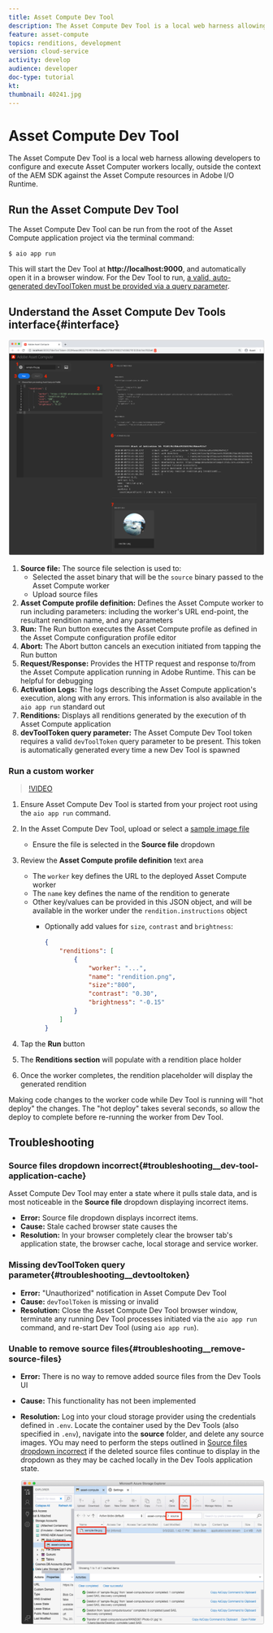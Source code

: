 ```yaml
---
title: Asset Compute Dev Tool
description: The Asset Compute Dev Tool is a local web harness allowing developers to configure and execute Asset Computer workers locally, outside the context of the AEM SDK against the Asset Compute resources in Adobe I/O Runtime.
feature: asset-compute
topics: renditions, development
version: cloud-service
activity: develop
audience: developer
doc-type: tutorial
kt: 
thumbnail: 40241.jpg
---
```


# Asset Compute Dev Tool

The Asset Compute Dev Tool is a local web harness allowing developers to configure and execute Asset Computer workers locally, outside the context of the AEM SDK against the Asset Compute resources in Adobe I/O Runtime.

## Run the Asset Compute Dev Tool

The Asset Compute Dev Tool can be run from the root of the Asset Compute application project via the terminal command:

```
$ aio app run
```

This will start the Dev Tool at __http://localhost:9000__, and automatically open it in a browser window. For the Dev Tool to run, [a valid, auto-generated devToolToken must be provided via a query parameter](#troubleshooting__devtooltoken).

## Understand the Asset Compute Dev Tools interface{#interface}

![Asset Compute Dev Tool](./assets/dev-tool/asset-compute-dev-tool.png)

1. __Source file:__ The source file selection is used to:
    +  Selected the asset binary that will be the `source` binary passed to the Asset Compute worker
    +  Upload source files
1. __Asset Compute profile definition:__ Defines the Asset Compute worker to run including parameters: including the worker's URL end-point, the resultant rendition name, and any parameters
1. __Run:__ The Run button executes the Asset Compute profile as defined in the Asset Compute configuration profile editor
1. __Abort:__ The Abort button cancels an execution initiated from tapping the Run button
1. __Request/Response:__ Provides the HTTP request and response to/from the Asset Compute application running in Adobe Runtime. This can be helpful for debugging
1. __Activation Logs:__ The logs describing the Asset Compute application's execution, along with any errors. This information is also available in the `aio app run` standard out
1. __Renditions:__ Displays all renditions generated by the execution of th Asset Compute application
1. __devToolToken query parameter:__ The Asset Compute Dev Tool token requires a valid `devToolToken` query parameter to be present. This token is automatically generated every time a new Dev Tool is spawned

### Run a custom worker

>[!VIDEO](https://video.tv.adobe.com/v/40241?quality=12&learn=on)

1. Ensure Asset Compute Dev Tool is started from your project root using the `aio app run` command.
1. In the Asset Compute Dev Tool, upload or select a [sample image file](../assets/samples/sample-file.jpg)
    + Ensure the file is selected in the __Source file__ dropdown
1. Review the __Asset Compute profile definition__ text area
    + The `worker` key defines the URL to the deployed Asset Compute worker
    + The `name` key defines the name of the rendition to generate
    + Other key/values can be provided in this JSON object, and will be available in the worker under the `rendition.instructions` object
        + Optionally add values for `size`, `contrast` and `brightness`:

            ```json
            {
                "renditions": [
                    {
                        "worker": "...",
                        "name": "rendition.png",
                        "size":"800",
                        "contrast": "0.30",
                        "brightness": "-0.15"
                    }
                ]
            }
            ```
            
1. Tap the __Run__ button
1. The __Renditions section__ will populate with a rendition place holder
1. Once the worker completes, the rendition placeholder will display the generated rendition

Making code changes to the worker code while Dev Tool is running will "hot deploy" the changes. The "hot deploy" takes several seconds, so allow the deploy to complete before re-running the worker from Dev Tool. 

## Troubleshooting

### Source files dropdown incorrect{#troubleshooting__dev-tool-application-cache}

Asset Compute Dev Tool may enter a state where it pulls stale data, and is most noticeable in the __Source file__ dropdown displaying incorrect items.

+ __Error:__ Source file dropdown displays incorrect items.
+ __Cause:__ Stale cached browser state causes the 
+ __Resolution:__ In your browser completely clear the browser tab's application state, the browser cache, local storage and service worker.

### Missing devToolToken query parameter{#troubleshooting__devtooltoken}

+ __Error:__ "Unauthorized" notification in Asset Compute Dev Tool
+ __Cause:__ `devToolToken` is missing or invalid
+ __Resolution:__ Close the Asset Compute Dev Tool browser window, terminate any running Dev Tool processes initiated via the `aio app run` command, and re-start Dev Tool (using `aio app run`).

### Unable to remove source files{#troubleshooting__remove-source-files}

+ __Error:__ There is no way to remove added source files from the Dev Tools UI
+ __Cause:__ This functionality has not been implemented
+ __Resolution:__ Log into your cloud storage provider using the credentials defined in `.env`. Locate the container used by the Dev Tools (also specified in `.env`), navigate into the __source__ folder, and delete any source images. YOu may need to perform the steps outlined in [Source files dropdown incorrect](#troubleshooting__dev-tool-application-cache) if the deleted source files continue to display in the dropdown as they may be cached locally in the Dev Tools application state.

    ![Microsoft Azure Blob Storage](./assets/dev-tool/troubleshooting__remove-source-files.png)
